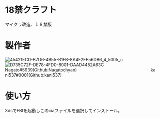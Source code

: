 # 18禁クラフト
マイクラ改造、１８禁版
# 製作者
![45421ECD-B7D6-4B55-B1FB-8A4F2FF56DB6_4_5005_c](https://user-images.githubusercontent.com/94958239/179910775-7968f9f0-3989-4ed8-a25b-3e1ba1a33422.jpeg)
![D735C72F-DE78-4FD0-8001-DAAD4452A63C](https://user-images.githubusercontent.com/94958239/179911125-92d91d5b-3536-4a2e-983f-f5cacd385881.png)
Nagato#5939(Github:Nagatochyan)&nbsp;&nbsp;&nbsp;&nbsp;&nbsp;&nbsp;&nbsp;&nbsp;&nbsp;&nbsp;&nbsp;&nbsp;&nbsp;&nbsp;&nbsp;&nbsp;&nbsp;&nbsp;&nbsp;&nbsp;&nbsp;&nbsp;&nbsp;&nbsp;&nbsp;&nbsp;&nbsp;&nbsp;&nbsp;&nbsp;&nbsp;&nbsp;&nbsp;&nbsp;&nbsp;&nbsp;&nbsp;&nbsp;&nbsp;&nbsp;&nbsp;&nbsp;&nbsp;&nbsp;&nbsp;&nbsp;&nbsp;&nbsp;&nbsp;&nbsp;&nbsp;&nbsp;&nbsp;&nbsp;&nbsp;&nbsp;&nbsp;&nbsp;&nbsp;&nbsp;&nbsp;&nbsp;kani537#0001(Github:kani537)
# 使い方
3dsでFBIを起動しこのciaファイルを選択してインストール。
